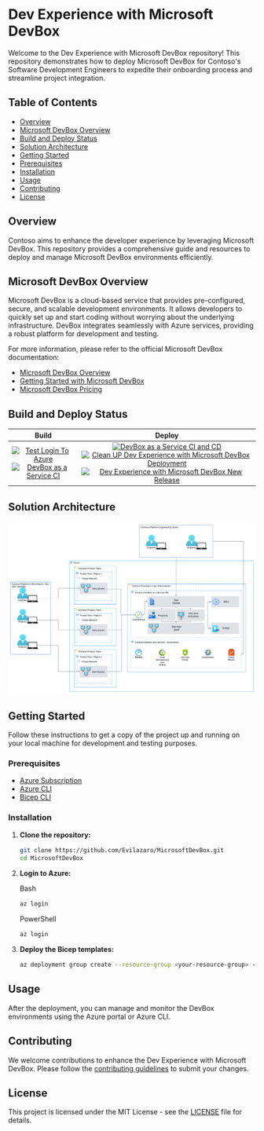 # Dev Experience with Microsoft DevBox

Welcome to the Dev Experience with Microsoft DevBox repository! This repository demonstrates how to deploy Microsoft DevBox for Contoso's Software Development Engineers to expedite their onboarding process and streamline project integration.

## Table of Contents

- [Overview](#overview)
- [Microsoft DevBox Overview](#microsoft-devbox-overview)
- [Build and Deploy Status](#build-and-deploy-status)
- [Solution Architecture](#solution-architecture)
- [Getting Started](#getting-started)
- [Prerequisites](#prerequisites)
- [Installation](#installation)
- [Usage](#usage)
- [Contributing](#contributing)
- [License](#license)

## Overview

Contoso aims to enhance the developer experience by leveraging Microsoft DevBox. This repository provides a comprehensive guide and resources to deploy and manage Microsoft DevBox environments efficiently.

## Microsoft DevBox Overview

Microsoft DevBox is a cloud-based service that provides pre-configured, secure, and scalable development environments. It allows developers to quickly set up and start coding without worrying about the underlying infrastructure. DevBox integrates seamlessly with Azure services, providing a robust platform for development and testing.

For more information, please refer to the official Microsoft DevBox documentation:
- [Microsoft DevBox Overview](https://docs.microsoft.com/en-us/azure/dev-box/overview)
- [Getting Started with Microsoft DevBox](https://docs.microsoft.com/en-us/azure/dev-box/get-started)
- [Microsoft DevBox Pricing](https://azure.microsoft.com/en-us/pricing/details/dev-box/)


## Build and Deploy Status

| Build | Deploy |
|:-----:|:------:|
| [![Test Login To Azure](https://github.com/Evilazaro/MicrosoftDevBox/actions/workflows/testLoginToAzure.yaml/badge.svg)](https://github.com/Evilazaro/MicrosoftDevBox/actions/workflows/testLoginToAzure.yaml) [![DevBox as a Service CI](https://github.com/Evilazaro/MicrosoftDevBox/actions/workflows/devBox-CI.yaml/badge.svg)](https://github.com/Evilazaro/MicrosoftDevBox/actions/workflows/devBox-CI.yaml) | [![DevBox as a Service CI and CD](https://github.com/Evilazaro/MicrosoftDevBox/actions/workflows/deployDevBox.yaml/badge.svg)](https://github.com/Evilazaro/MicrosoftDevBox/actions/workflows/deployDevBox.yaml) [![Clean UP Dev Experience with Microsoft DevBox Deployment](https://github.com/Evilazaro/DevExp-MicrosoftDevBox/actions/workflows/cleanUpDeployment.yaml/badge.svg)](https://github.com/Evilazaro/DevExp-MicrosoftDevBox/actions/workflows/cleanUpDeployment.yaml) [![Dev Experience with Microsoft DevBox New Release](https://github.com/Evilazaro/DevExp-MicrosoftDevBox/actions/workflows/devExpNewRelease.yaml/badge.svg)](https://github.com/Evilazaro/DevExp-MicrosoftDevBox/actions/workflows/devExpNewRelease.yaml) |

## Solution Architecture

![Solution Architecture](./images/ContosoDevBox.png)

## Getting Started

Follow these instructions to get a copy of the project up and running on your local machine for development and testing purposes.

### Prerequisites

- [Azure Subscription](https://azure.microsoft.com/en-us/free/)
- [Azure CLI](https://docs.microsoft.com/en-us/cli/azure/install-azure-cli)
- [Bicep CLI](https://docs.microsoft.com/en-us/azure/azure-resource-manager/bicep/install)

### Installation

1. **Clone the repository:**
    ```sh
    git clone https://github.com/Evilazaro/MicrosoftDevBox.git
    cd MicrosoftDevBox
    ```

2. **Login to Azure:**
    
    Bash 
    ```sh
    az login
    ```
    PowerShell
    ```powershell
    az login 
    ```
3. **Deploy the Bicep templates:**
    ```sh
    az deployment group create --resource-group <your-resource-group> --template-file ./bicep/main.bicep
    ```

## Usage

After the deployment, you can manage and monitor the DevBox environments using the Azure portal or Azure CLI.

## Contributing

We welcome contributions to enhance the Dev Experience with Microsoft DevBox. Please follow the [contributing guidelines](CONTRIBUTING.md) to submit your changes.

## License

This project is licensed under the MIT License - see the [LICENSE](LICENSE) file for details.